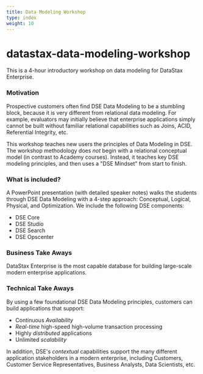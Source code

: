 ```yaml
---
title: Data Modeling Workshop 
type: index
weight: 10
---
```


# datastax-data-modeling-workshop
This is a 4-hour introductory workshop on data modeling for DataStax Enterprise.

### Motivation

Prospective customers often find DSE Data Modeling to be a stumbling block, because it is very different from relational data modeling.  For example, evaluators may initially believe that enterprise applications simply cannot be built without familiar relational capabilities such as Joins, ACID, Referential Integrity, etc.  

This workshop teaches new users the principles of Data Modeling in DSE.  The workshop methodology does *not* begin with a relational conceptual model (in contrast to Academy courses).  Instead, it teaches key DSE modeling principles, and then uses a "DSE Mindset" from start to finish.

### What is included?

A PowerPoint presentation (with detailed speaker notes) walks the students through DSE Data Modeling with a 4-step approach: Conceptual, Logical, Physical, and Optimization.  We include the following DSE components:

* DSE Core
* DSE Studio
* DSE Search
* DSE Opscenter

### Business Take Aways

DataStax Enterprise is the most capable database for building large-scale modern enterprise applications.  

### Technical Take Aways

By using a few foundational DSE Data Modeling principles, customers can build applications that support:

* Continuous *Availability*
* *Real-time* high-speed high-volume transaction processing
* Highly *distributed* applications
* Unlimited *scalability*

In addition, DSE's *contextual* capabilities support the many different application stakeholders in a modern enterprise, including Customers, Customer Service Representatives, Business Analysts, Data Scientists, etc.

